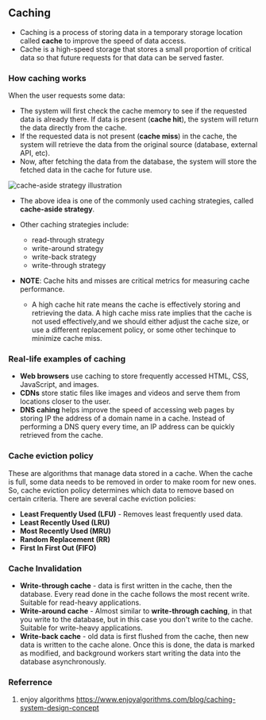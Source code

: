 ## Caching

- Caching is a process of storing data in a temporary storage location called **cache** to improve the speed of data access.
- Cache is a high-speed storage that stores a small proportion of critical data so that future requests for that data can be served faster.

### How caching works

When the user requests some data:

- The system will first check the cache memory to see if the requested data is already there. If data is present (**cache hit**), the system will return the data directly from the cache.
- If the requested data is not present (**cache miss**) in the cache, the system will retrieve the data from the original source (database, external API, etc).
- Now, after fetching the data from the database, the system will store the fetched data in the cache for future use.

![cache-aside strategy illustration](https://cdn-images-1.medium.com/max/1080/1*KNlUFMg72Ziy4QbbPpOwcw.png)

- The above idea is one of the commonly used caching strategies, called **cache-aside strategy**.
- Other caching strategies include:

  - read-through strategy
  - write-around strategy
  - write-back strategy
  - write-through strategy

- **NOTE**: Cache hits and misses are critical metrics for measuring cache performance.
  - A high cache hit rate means the cache is effectively storing and retrieving the data.
    A high cache miss rate implies that the cache is not used effectively,and we should either adjust the cache size, or use a different replacement policy, or some other techinque to minimize cache miss.

### Real-life examples of caching

- **Web browsers** use caching to store frequently accessed HTML, CSS, JavaScript, and images.
- **CDNs** store static files like images and videos and serve them from locations closer to the user.
- **DNS cahing** helps improve the speed of accessing web pages by storing IP the address of a domain name in a cache. Instead of performing a DNS query every time, an IP address can be quickly retrieved from the cache.

### Cache eviction policy

These are algorithms that manage data stored in a cache. When the cache is full, some data needs to be removed in order to make room for new ones. So, cache eviction policy determines which data to remove based on certain criteria. There are several cache eviction policies:

- **Least Frequently Used (LFU)** - Removes least frequently used data.
- **Least Recently Used (LRU)**
- **Most Recently Used (MRU)**
- **Random Replacement (RR)**
- **First In First Out (FIFO)**

### Cache Invalidation

- **Write-through cache** - data is first written in the cache, then the database. Every read done in the cache follows the most recent write. Suitable for read-heavy applications.
- **Write-around cache** - Almost similar to **write-through caching**, in that you write to the database, but in this case you don't write to the cache. Suitable for write-heavy applications.
- **Write-back cache** - old data is first flushed from the cache, then new data is written to the cache alone. Once this is done, the data is marked as modified, and background workers start writing the data into the database asynchronously.

### Referrence

1. enjoy algorithms https://www.enjoyalgorithms.com/blog/caching-system-design-concept
